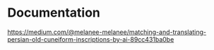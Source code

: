 # Documentation

https://medium.com/@melanee-melanee/matching-and-translating-persian-old-cuneiform-inscriptions-by-ai-89cc431ba0be
